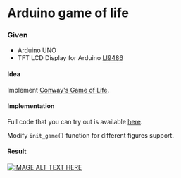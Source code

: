 # Arduino game of life

### Given
- Arduino UNO
- TFT LCD Display for Arduino [LI9486](https://www.aliexpress.com/item/1005001585779587.html?spm=a2g0o.9042311.0.0.12114c4dVM5hrJ)

#### Idea
Implement [Conway's Game of Life](https://en.wikipedia.org/wiki/Conway%27s_Game_of_Life).

#### Implementation
Full code that you can try out is available [here](https://gist.github.com/mikla/a39eec054546b1069beed13095109bd4).

Modify `init_game()` function for different figures support.

#### Result

[![IMAGE ALT TEXT HERE](https://img.youtube.com/vi/KX2vXVKw_AU/0.jpg)](https://www.youtube.com/watch?v=KX2vXVKw_AU)








